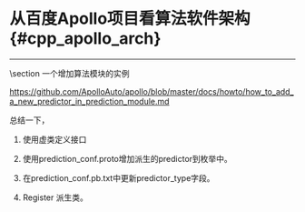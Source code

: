 从百度Apollo项目看算法软件架构{#cpp_apollo_arch}
============================================

<hr>
\section 一个增加算法模块的实例

https://github.com/ApolloAuto/apollo/blob/master/docs/howto/how_to_add_a_new_predictor_in_prediction_module.md

总结一下，

1. 使用虚类定义接口

2. 使用prediction_conf.proto增加派生的predictor到枚举中。

3. 在prediction_conf.pb.txt中更新predictor_type字段。

4. Register 派生类。
